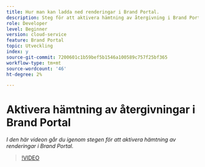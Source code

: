 ```yaml
---
title: Hur man kan ladda ned renderingar i Brand Portal.
description: Steg för att aktivera hämtning av återgivning i Brand Portal
role: Developer
level: Beginner
version: cloud-service
feature: Brand Portal
topic: Utveckling
index: y
source-git-commit: 7200601c1b59bef5b1546a100589c757f25bf365
workflow-type: tm+mt
source-wordcount: '46'
ht-degree: 2%

---
```



# Aktivera hämtning av återgivningar i Brand Portal

*I den här videon går du igenom stegen för att aktivera hämtning av renderingar i Brand Portal.*

>[!VIDEO](https://video.tv.adobe.com/v/335449?quality=9&learn=on)
